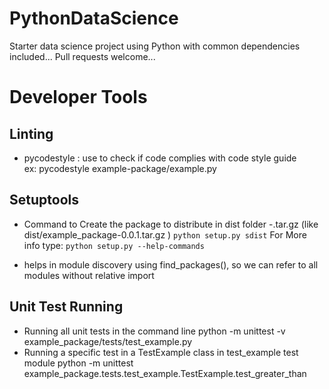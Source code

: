 # PythonDataScience
Starter data science project using Python with common dependencies included...  Pull requests welcome...


# Developer Tools
## Linting
- pycodestyle <filename>: use to check if code complies with code style guide  
ex: pycodestyle example-package/example.py

## Setuptools
- Command to Create the package to distribute in dist folder <ProjectName>-<version>.tar.gz (like dist/example_package-0.0.1.tar.gz )
`python setup.py sdist`
For More info type:
`python setup.py --help-commands`

- helps in module discovery using find_packages(), so we can refer to all modules without relative import

## Unit Test Running
- Running all unit tests in the command line
python -m unittest -v example_package/tests/test_example.py
- Running a specific test in a TestExample class in test_example test module
python -m unittest example_package.tests.test_example.TestExample.test_greater_than